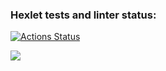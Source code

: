 ### Hexlet tests and linter status:
[![Actions Status](https://github.com/Vetrash/frontend-project-lvl1/workflows/hexlet-check/badge.svg)](https://github.com/Vetrash/frontend-project-lvl1/actions)

<img src="https://api.codeclimate.com/v1/badges/a99a88d28ad37a79dbf6/maintainability" />
